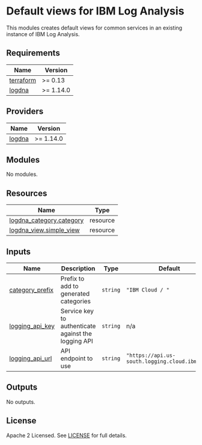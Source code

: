 # Default views for IBM Log Analysis

This modules creates default views for common services in an existing instance of IBM Log Analysis.

## Requirements

| Name | Version |
|------|---------|
| <a name="requirement_terraform"></a> [terraform](#requirement\_terraform) | >= 0.13 |
| <a name="requirement_logdna"></a> [logdna](#requirement\_logdna) | >= 1.14.0 |

## Providers

| Name | Version |
|------|---------|
| <a name="provider_logdna"></a> [logdna](#provider\_logdna) | >= 1.14.0 |

## Modules

No modules.

## Resources

| Name | Type |
|------|------|
| [logdna_category.category](https://registry.terraform.io/providers/logdna/logdna/latest/docs/resources/category) | resource |
| [logdna_view.simple_view](https://registry.terraform.io/providers/logdna/logdna/latest/docs/resources/view) | resource |

## Inputs

| Name | Description | Type | Default | Required |
|------|-------------|------|---------|:--------:|
| <a name="input_category_prefix"></a> [category\_prefix](#input\_category\_prefix) | Prefix to add to generated categories | `string` | `"IBM Cloud / "` | no |
| <a name="input_logging_api_key"></a> [logging\_api\_key](#input\_logging\_api\_key) | Service key to authenticate against the logging API | `string` | n/a | yes |
| <a name="input_logging_api_url"></a> [logging\_api\_url](#input\_logging\_api\_url) | API endpoint to use | `string` | `"https://api.us-south.logging.cloud.ibm.com"` | no |

## Outputs

No outputs.

## License

Apache 2 Licensed. See [LICENSE](LICENSE) for full details.
